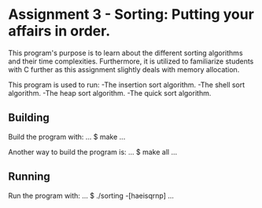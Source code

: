 # Assignment 3 - Sorting: Putting your affairs in order.

This program's purpose is to learn about the different sorting algorithms and their time complexities. Furthermore, it is utilized to familiarize students with C further as this assignment slightly deals with memory allocation.

This program is used to run:
    -The insertion sort algorithm.
    -The shell sort algorithm.
    -The heap sort algorithm.
    -The quick sort algorithm.

## Building

Build the program with:
...
$ make
...

Another way to build the program is:
...
$ make all
...

## Running

Run the program with:
...
$ ./sorting -[haeisqrnp]
...
